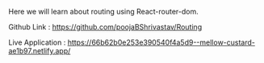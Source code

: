 Here we will learn about routing using React-router-dom.

Github Link : https://github.com/poojaBShrivastav/Routing

Live Application : https://66b62b0e253e390540f4a5d9--mellow-custard-ae1b97.netlify.app/
